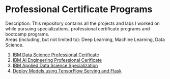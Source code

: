 # Professional Certificate Programs  

Description: This repository contains all the projects and labs I worked on while pursuing specializations, professional certificate programs and bootcamp programs.  
Areas (including, but not limited to): Deep Learning, Machine Learning, Data Science.  

1. [IBM Data Science Professional Cerificate](https://github.com/SandeepAswathnarayana/professional-certificate-programs/tree/master/coursera/IBM%20Data%20Science%20Professional%20Certificate)  
2. [IBM AI Engineering Professional Cerificate](https://github.com/SandeepAswathnarayana/professional-certificate-programs/tree/master/coursera/IBM%20AI%20Engineering%20Professional%20Certificate)  
3. [IBM Applied Data Science Specialization](https://github.com/SandeepAswathnarayana/professional-certificate-programs/tree/master/coursera/IBM%20Applied%20Data%20Science%20Specialization)  
4. [Deploy Models using TensorFlow Serving and Flask]()  


